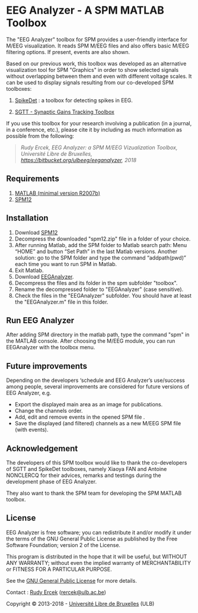 EEG Analyzer - A SPM MATLAB Toolbox
===================================
The "EEG Analyzer" toolbox for SPM provides a user-friendly interface for M/EEG visualization. It reads SPM M/EEG files and also offers basic M/EEG filtering options. If present, events are also shown.

Based on our previous work, this toolbox was developed as an alternative visualization tool for SPM "Graphics" in order to show selected signals without overlapping between them and even with different voltage scales. 
It can be used to display signals resulting from our co-developed SPM toolboxes:

1. [SpikeDet](http://beams.ulb.ac.be/research-projects/spm-eeg-spike-detection-toolbox) : a toolbox for detecting spikes in EEG.

2. [SGTT - Synaptic Gains Tracking Toolbox](http://beams.ulb.ac.be/research-projects/synaptic-gains-tracking-toolbox)

If you use this toolbox for your research involving a publication (in a journal, in a conference, etc.), please cite it by including as much information as possible from the following:

>*Rudy Ercek, EEG Analyzer: a SPM M/EEG Vizualization Toolbox, Université Libre de Bruxelles, https://bitbucket.org/ulbeeg/eeganalyzer, 2018*

Requirements
------------
1. [MATLAB (minimal version R2007b)](https://www.mathworks.com/)
2. [SPM12](http://www.fil.ion.ucl.ac.uk/spm/)

Installation
------------
1. Download [SPM12](http://www.fil.ion.ucl.ac.uk/spm/software/spm12/)
2. Decompress the downloaded "spm12.zip" file in a folder of your choice.
3. After running Matlab, add the SPM folder to Matlab search path: Menu “HOME” and button “Set Path” in the last Matlab versions. Another solution: go to the SPM folder and type the command “addpath(pwd)” each time you want to run SPM in Matlab.
4. Exit Matlab.
5. Download [EEGAnalyzer](https://bitbucket.org/ulbeeg/eeganalyzer/downloads/).
6. Decompress the files and its folder in the spm subfolder "toolbox".
7. Rename the decompressed folder to "EEGAnalyzer" (case sensitive). 
8. Check the files in the "EEGAnalyzer" subfolder. You should have at least the "EEGAnalyzer.m" file in this folder.

Run EEG Analyzer
----------------
After adding SPM directory in the matlab path, type the command "spm" in the MATLAB console. After choosing the M/EEG module, you can run EEGAnalyzer with the toolbox menu.

Future improvements
-------------------
Depending on the developers ‘schedule and EEG Analyzer’s use/success among people, several improvements are considered for future versions of EEG Analyzer, e.g. 

- Export the displayed main area as an image for publications.
- Change the channels order.
- Add, edit and remove events in the opened SPM file .
- Save the displayed (and filtered) channels as a new M/EEG SPM file (with events).

Acknowledgement
---------------
The developers of this SPM toolbox would like to thank the co-developers of SGTT and SpikeDet toolboxes, namely Xiaoya FAN and Antoine NONCLERCQ for their advices, remarks and testings during the development phase of EEG Analyzer.

They also want to thank the SPM team for developing the SPM MATLAB toolbox.

License
-------
EEG Analyzer is free software; you can redistribute it and/or modify it under the terms of the GNU General Public License as published by the Free Software Foundation; version 2 of the License.

This program is distributed in the hope that it will be useful, but WITHOUT ANY WARRANTY; without even the implied warranty of MERCHANTABILITY or FITNESS FOR A PARTICULAR PURPOSE. 

See the [GNU General Public License](https://www.gnu.org/licenses/old-licenses/gpl-2.0.en.html) for more details.

Contact : [Rudy Ercek](http://lisa.ulb.ac.be/image/index.php/Rudy_ERCEK) (rercek@ulb.ac.be)

Copyright © 2013-2018 - [Université Libre de Bruxelles](http://www.ulb.ac.be/) (ULB) 
